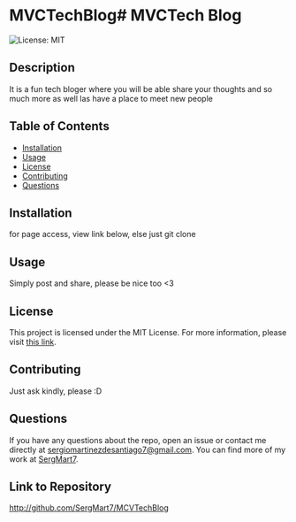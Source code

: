 # MVCTechBlog# MVCTech Blog

![License: MIT](https://img.shields.io/badge/License-MIT-yellow.svg)

## Description

It is a fun tech bloger where you will be able share your thoughts and so much more as well las have a place to  meet new people

## Table of Contents

- [Installation](#installation)
- [Usage](#usage)
- [License](#license)
- [Contributing](#contributing)
- [Questions](#questions)

## Installation

for page access, view link below, else just git clone

## Usage

Simply post and share, please be nice too <3

## License

This project is licensed under the MIT License. For more information, please visit [this link](https://opensource.org/licenses/MIT).

## Contributing

Just ask kindly, please :D

## Questions

If you have any questions about the repo, open an issue or contact me directly at sergiomartinezdesantiago7@gmail.com. You can find more of my work at [SergMart7](https://github.com/SergMart7).

## Link to Repository

http://github.com/SergMart7/MCVTechBlog


